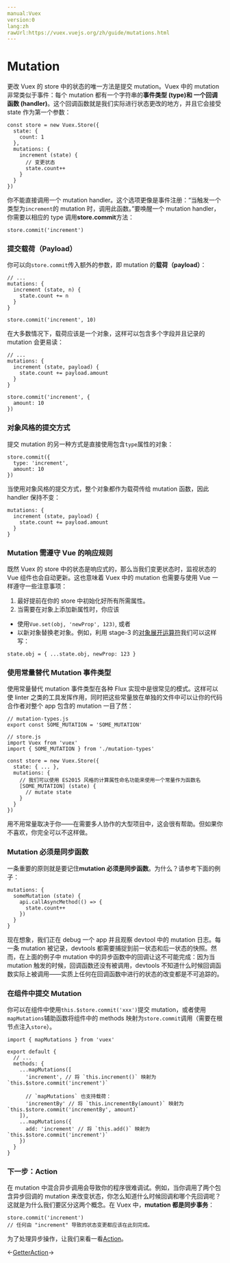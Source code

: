 ```yaml
---
manual:Vuex
version:0
lang:zh
rawUrl:https://vuex.vuejs.org/zh/guide/mutations.html
---
```



# Mutation<a name="mutation"></a>


更改 Vuex 的 store 中的状态的唯一方法是提交 mutation。Vuex 中的 mutation 非常类似于事件：每个 mutation 都有一个字符串的**事件类型 (type)**和 一个**回调函数 (handler)**。这个回调函数就是我们实际进行状态更改的地方，并且它会接受 state 作为第一个参数：


```
const store = new Vuex.Store({
  state: {
    count: 1
  },
  mutations: {
    increment (state) {
      // 变更状态
      state.count++
    }
  }
})

```



你不能直接调用一个 mutation handler。这个选项更像是事件注册：“当触发一个类型为`increment`的 mutation 时，调用此函数。”要唤醒一个 mutation handler，你需要以相应的 type 调用**store.commit**方法：


```
store.commit('increment')

```


### 提交载荷（Payload）<a name="提交载荷（payload）"></a>


你可以向`store.commit`传入额外的参数，即 mutation 的**载荷（payload）**：


```
// ...
mutations: {
  increment (state, n) {
    state.count += n
  }
}

```


```
store.commit('increment', 10)

```



在大多数情况下，载荷应该是一个对象，这样可以包含多个字段并且记录的 mutation 会更易读：


```
// ...
mutations: {
  increment (state, payload) {
    state.count += payload.amount
  }
}

```


```
store.commit('increment', {
  amount: 10
})

```


### 对象风格的提交方式<a name="对象风格的提交方式"></a>


提交 mutation 的另一种方式是直接使用包含`type`属性的对象：


```
store.commit({
  type: 'increment',
  amount: 10
})

```



当使用对象风格的提交方式，整个对象都作为载荷传给 mutation 函数，因此 handler 保持不变：


```
mutations: {
  increment (state, payload) {
    state.count += payload.amount
  }
}

```


### Mutation 需遵守 Vue 的响应规则<a name="mutation-需遵守-vue-的响应规则"></a>


既然 Vuex 的 store 中的状态是响应式的，那么当我们变更状态时，监视状态的 Vue 组件也会自动更新。这也意味着 Vuex 中的 mutation 也需要与使用 Vue 一样遵守一些注意事项：


1. 最好提前在你的 store 中初始化好所有所需属性。
1. 当需要在对象上添加新属性时，你应该

* 使用`Vue.set(obj, 'newProp', 123)`, 或者
* 以新对象替换老对象。例如，利用 stage-3 的[对象展开运算符](%2422 "")我们可以这样写：


```
state.obj = { ...state.obj, newProp: 123 }

```

### 使用常量替代 Mutation 事件类型<a name="使用常量替代-mutation-事件类型"></a>


使用常量替代 mutation 事件类型在各种 Flux 实现中是很常见的模式。这样可以使 linter 之类的工具发挥作用，同时把这些常量放在单独的文件中可以让你的代码合作者对整个 app 包含的 mutation 一目了然：


```
// mutation-types.js
export const SOME_MUTATION = 'SOME_MUTATION'

```


```
// store.js
import Vuex from 'vuex'
import { SOME_MUTATION } from './mutation-types'

const store = new Vuex.Store({
  state: { ... },
  mutations: {
    // 我们可以使用 ES2015 风格的计算属性命名功能来使用一个常量作为函数名
    [SOME_MUTATION] (state) {
      // mutate state
    }
  }
})

```



用不用常量取决于你——在需要多人协作的大型项目中，这会很有帮助。但如果你不喜欢，你完全可以不这样做。


### Mutation 必须是同步函数<a name="mutation-必须是同步函数"></a>


一条重要的原则就是要记住**mutation 必须是同步函数**。为什么？请参考下面的例子：


```
mutations: {
  someMutation (state) {
    api.callAsyncMethod(() => {
      state.count++
    })
  }
}

```



现在想象，我们正在 debug 一个 app 并且观察 devtool 中的 mutation 日志。每一条 mutation 被记录，devtools 都需要捕捉到前一状态和后一状态的快照。然而，在上面的例子中 mutation 中的异步函数中的回调让这不可能完成：因为当 mutation 触发的时候，回调函数还没有被调用，devtools 不知道什么时候回调函数实际上被调用——实质上任何在回调函数中进行的状态的改变都是不可追踪的。


### 在组件中提交 Mutation<a name="在组件中提交-mutation"></a>


你可以在组件中使用`this.$store.commit('xxx')`提交 mutation，或者使用`mapMutations`辅助函数将组件中的 methods 映射为`store.commit`调用（需要在根节点注入`store`）。


```
import { mapMutations } from 'vuex'

export default {
  // ...
  methods: {
    ...mapMutations([
      'increment', // 将 `this.increment()` 映射为 `this.$store.commit('increment')`

      // `mapMutations` 也支持载荷：
      'incrementBy' // 将 `this.incrementBy(amount)` 映射为 `this.$store.commit('incrementBy', amount)`
    ]),
    ...mapMutations({
      add: 'increment' // 将 `this.add()` 映射为 `this.$store.commit('increment')`
    })
  }
}

```


### 下一步：Action<a name="下一步：action"></a>


在 mutation 中混合异步调用会导致你的程序很难调试。例如，当你调用了两个包含异步回调的 mutation 来改变状态，你怎么知道什么时候回调和哪个先回调呢？这就是为什么我们要区分这两个概念。在 Vuex 中，**mutation 都是同步事务**：


```
store.commit('increment')
// 任何由 "increment" 导致的状态变更都应该在此刻完成。

```



为了处理异步操作，让我们来看一看[Action](%2331 "")。





←[Getter](%2329 "")[Action](%2331 "")→





